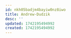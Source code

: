 ```yaml
---
id: nkh05badjm4bayiw0nz8iwo
title: Andrew-Dudzik
desc: ''
updated: 1742195494992
created: 1742195494992
---
```


